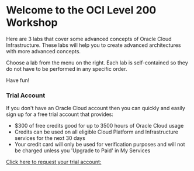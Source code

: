 # Welcome to the OCI Level 200 Workshop

Here are 3 labs that cover some advanced concepts of Oracle Cloud Infrastructure.  These labs will help you to create advanced architectures with more advanced concepts.  

Choose a lab from the menu on the right.  Each lab is self-contained so they do not have to be performed in any specific order.

Have fun!

### Trial Account
If you don't have an Oracle Cloud account then you can quickly and easily sign up for a free trial account that provides:
- $300 of free credits good for up to 3500 hours of Oracle Cloud usage
- Credits can be used on all eligible Cloud Platform and Infrastructure services for the next 30 days
- Your credit card will only be used for verification purposes and will not be charged unless you 'Upgrade to Paid' in My Services
  
[Click here to request your trial account:](https://cloud.oracle.com/tryit)

<!-- commented out the TOC

## Access the Labs Using the updated Web Interface

##

**[ATP Lab](https://dankingsley001.github.io/oci-dev/L100-LAB/ATP_Lab/)**  

**[Audit Service](https://dankingsley001.github.io/oci-dev/L100-LAB/Audit_Service/)**  

**[Autonomous Data Warehouse Lab](https://dankingsley001.github.io/oci-dev/L100-LAB/Autonomous_Data_Warehouse/)**  

**[Block Volume Lab](https://dankingsley001.github.io/oci-dev/L100-LAB/Block_Volume/)**  

**[Compute Services Lab](https://dankingsley001.github.io/oci-dev/L100-LAB/Compute_Services/)**  

**[Redis Deployment Lab](https://dankingsley001.github.io/oci-dev/L100-LAB/Deploy_Redis/)**  

**[File Storage Service Lab](https://dankingsley001.github.io/oci-dev/L100-LAB/File_Storage_Service/)**  

**[Grafana Lab](https://dankingsley001.github.io/oci-dev/L100-LAB/Grafana/)**  

**[Identity Access Management Lab](https://dankingsley001.github.io/oci-dev/L100-LAB/Identity_Access_Management/)**  

**[Load Balancer Lab](https://dankingsley001.github.io/oci-dev/L100-LAB/Load_Balancer/)**  

**[Object Storage Lab](https://dankingsley001.github.io/oci-dev/L100-LAB/Object_Storage/)**  

**[Reserved IP Lab](https://dankingsley001.github.io/oci-dev/L100-LAB/Using_Reserved_Public_IP/)**  

**[Service Gateway Lab](https://dankingsley001.github.io/oci-dev/L100-LAB/Using_Service_Gateway/)**  

**[Virtual Cloud Network Lab](https://dankingsley001.github.io/oci-dev/L100-LAB/Virtual_Cloud_Network/)**  

end of commented out toc -->

<!--  comment out for testing purposes

## Access the Labs Using Our Web Interface
**[Click here](https://oracle.github.io/learning-library/oci-library/L100-LAB)** to use our easy to navigate HTML format

-->